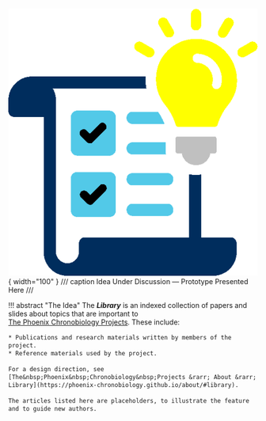 ![Idea Under Discussion](images/idea-color.png){ width="100" } 
/// caption
Idea Under Discussion &mdash; Prototype Presented Here
///

!!! abstract "The Idea"
    The ***Library*** is an indexed collection of papers and slides about topics that are important to [The&nbsp;Phoenix&nbsp;Chronobiology&nbsp;Projects](https://phoenix-chronobiology.github.io/). These include:
    
    * Publications and research materials written by members of the project.
    * Reference materials used by the project.

    For a design direction, see [The&nbsp;Phoenix&nbsp;Chronobiology&nbsp;Projects &rarr; About &rarr; Library](https://phoenix-chronobiology.github.io/about/#library).

    The articles listed here are placeholders, to illustrate the feature and to guide new authors.

